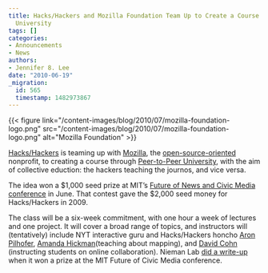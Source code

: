 ```yaml
---
title: Hacks/Hackers and Mozilla Foundation Team Up to Create a Course through Peer-to-Peer
  University
tags: []
categories:
- Announcements
- News
authors:
- Jennifer 8. Lee
date: "2010-06-19"
_migration:
  id: 565
  timestamp: 1482973867
---
```


{{< figure link="/content-images/blog/2010/07/mozilla-foundation-logo.png" src="/content-images/blog/2010/07/mozilla-foundation-logo.png" alt="Mozilla Foundation" >}}

[Hacks/Hackers][1] is teaming up with [Mozilla][2], the [open-source-oriented][3] nonprofit, to creating a course through [Peer-to-Peer University][4], with the aim of collective eduction: the hackers teaching the journos, and vice versa.

The idea won a $1,000 seed prize at MIT&#8217;s [Future of News and Civic Media conference][5] in June. That contest gave the $2,000 seed money for Hacks/Hackers in 2009.

The class will be a six-week commitment, with one hour a week of lectures and one project. It will cover a broad range of topics, and instructors will (tentatively) include NYT interactive guru and Hacks/Hackers honcho [Aron Pilhofer][6], [Amanda Hickman][7](teaching about mapping), and [David Cohn][8] (instructing students on online collaboration). Nieman Lab [did a write-up][9] when it won a prize at the MIT Future of Civic Media conference.

 [1]: http://hackshackers.com/
 [2]: http://www.mozilla.org/
 [3]: http://www.mozilla.org/about/
 [4]: http://p2pu.org/
 [5]: http://civic.mit.edu/conference2010
 [6]: http://www.aronpilhofer.com/
 [7]: http://www.pbs.org/idealab/amanda_hickman/
 [8]: http://twitter.com/digidave
 [9]: http://www.niemanlab.org/2010/06/hackshackers-mozilla-team-up-for-peer-to-peer-course/